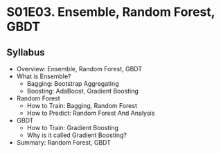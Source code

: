 # S01E03. Ensemble, Random Forest, GBDT

## Syllabus
 - Overview: Ensemble, Random Forest, GBDT
 - What is Ensemble?
    - Bagging: Bootstrap Aggregating
    - Boosting: AdaBoost, Gradient Boosting
 - Random Forest
    - How to Train: Bagging, Random Forest
    - How to Predict: Random Forest And Analysis
 - GBDT
    - How to Train: Gradient Boosting
    - Why is it called Gradient Boosting?
 - Summary: Random Forest, GBDT